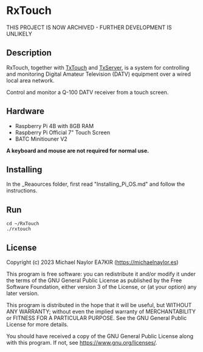 # RxTouch

THIS PROJECT IS NOW ARCHIVED - FURTHER DEVELOPMENT IS UNLIKELY

## Description
RxTouch, together with [TxTouch](https://github.com/ea7kir/TxTouch) and [TxServer](https://github.com/ea7kir/TxServer), is a system for controlling and monitoring Digital Amateur Television (DATV) equipment over a wired local area network.

Control and monitor a Q-100 DATV receiver from a touch screen.

## Hardware

- Raspberry Pi 4B with 8GB RAM
- Raspberry Pi Official 7" Touch Screen
- BATC Minitiouner V2

**A keyboard and mouse are not required for normal use.**

## Installing

In the _Reaources folder, first read "Installing_Pi_OS.md" and follow the instructions.

## Run
```
cd ~/RxTouch
./rxtouch
```

## License
Copyright (c) 2023 Michael Naylor EA7KIR (https://michaelnaylor.es)

This program is free software: you can redistribute it and/or modify it under the terms of the GNU General Public License as published by the Free Software Foundation, either version 3 of the License, or (at your option) any later version.

This program is distributed in the hope that it will be useful, but WITHOUT ANY WARRANTY; without even the implied warranty of MERCHANTABILITY or FITNESS FOR A PARTICULAR PURPOSE. See the GNU General Public License for more details.

You should have received a copy of the GNU General Public License along with this program. If not, see https://www.gnu.org/licenses/.
